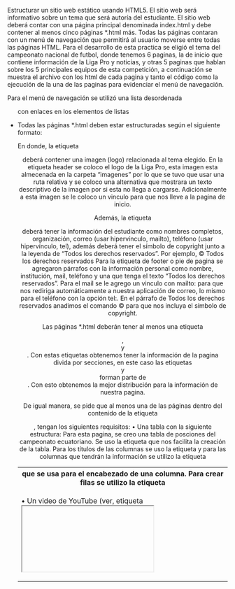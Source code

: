 Estructurar un sitio web estático usando HTML5. El sitio web será informativo sobre un tema que será autoría del estudiante. El sitio web deberá contar con una página principal denominada index.html y debe contener al menos cinco páginas *.html más. Todas las páginas contaran con un menú de navegación que permitirá al usuario moverse entre todas las páginas HTML.
Para el desarrollo de esta practica se eligió el tema del campeonato nacional de futbol, donde tenemos 6 paginas, la de inicio que contiene información de la Liga Pro y noticias, y otras 5 paginas que hablan sobre los 5 principales equipos de esta competición, a continuación se muestra el archivo con los html de cada pagina y tanto el código como la ejecución de la una de las paginas para evidenciar el menú de navegación.
 
Para el menú de navegación se utilizó una lista desordenada <ul>  con enlaces <a> en los elementos de listas <li> 
 
 

Todas las páginas *.html deben estar estructuradas según el siguiente formato:
 
En donde, la etiqueta <header> deberá contener una imagen (logo) relacionada al tema elegido.
En la etiqueta header se coloco el logo de la Liga Pro, esta imagen esta almecenada en la carpeta “imagenes” por lo que se tuvo que usar una ruta relativa y se coloco una alternativa que mostrara un texto descriptivo de la imagen por si esta no llega a cargarse. 
Adicionalmente a esta imagen se le coloco un vinculo para que nos lleve a la pagina de inicio. 
 
 
Además, la etiqueta <footer> deberá tener la información del estudiante como nombres completos, organización, correo (usar hipervínculo, mailto), teléfono (usar hipervínculo, tel), además deberá tener el símbolo de copyright junto a la leyenda de “Todos los derechos reservados”. Por ejemplo, © Todos los derechos reservados
Para la etiqueta de footer o pie de pagina se agregaron párrafos con la información personal como nombre, institución, mail, teléfono y una que tenga el texto “Todos los derechos reservados”.
Para el mail se le agrego un vinculo con mailto: para que nos rediriga automáticamente a nuestra aplicación de correo, lo mismo para el teléfono con la opción tel:.
En el párrafo de Todos los derechos reservados anadimos el comando &#169; para que nos incluya el símbolo de copyright.
 
 
Las páginas *.html deberán tener al menos una etiqueta <section>, <article> y <aside>.
Con estas etiquetas obtenemos tener la información de la pagina divida por secciones, en este caso las etiquetas <article> y <aside> forman parte de <section>. Con esto obtenemos la mejor distribución para la información de nuestra pagina.
 
 
De igual manera, se pide que al menos una de las páginas dentro del contenido de la etiqueta <article>, tengan los siguientes requisitos: 
•	Una tabla con la siguiente estructura: 
Para esta pagina, se creo una tabla de posciones del campeonato ecuatoriano.
Se uso la etiqueta <table> que nos facilita la creación de la tabla.
Para los títulos de las columnas se uso la etiqueta <th>  que se usa para el encabezado de una columna.
Para crear filas se utilizo la etiqueta <tr> y para las columnas que tendrán la información se utilizo la etiqueta <td>
 
 
•	Un video de YouTube (ver, etiqueta <iframe>).
La etiqueta iframe sirve para anclar a nuestra pagina un video, pagina web, archivo, etc. a nuestra pagina.
Para este caso se anclo un video de youtube, debemos pasarle el parámetro src (source) en el que especificaremos el link del video de la siguiente manera https://www.youtube.com/embed/(identificador del video). Y también le pasamos 2 parametros adicionales para ajustar el tamaño de la ventana del video.
 
  
•	Manejar listas ordenadas o desordenadas con al menos cinco ítems. 
Para este caso, al igual que el la etiqueta de navegación se creo una lista desordenada con la etiqueta <ul> y cada elemento de la lista con la etiqueta <li>.
 
 
•	Tener al menos cinco etiquetas de texto que se encuentran en la figura 1- 16 del texto guía de la asignatura.
A lo largo de toda las paginas web se incluyeron estas etiquetas de texto, que básicamente nos ayudan para poder darle algún estilo ya sea por diseño o para dar enfesis a una parte del texto o a todo el texto.
En esta imagen se usaron las etiquetas <strong> que pone en negrita el texto, la etiqueta <em> que indica énfasis y la etiqueta <cite> que sirve para citar y pone el texto en cursiva.
 
 

Asimismo, se pide que todos los artículos tengan al menos una imagen cada uno. Se pide que todas las imágenes están almacenadas en una carpeta llamada “imágenes”. Por lo tanto, se debe trabajar con rutas relativas.
En las imágenes podemos observar la carpeta “imagenes” que contiene todas las imágenes usadas para la creación de estas paginas.
 

Para insertar una imagen en la pagina html se utiliza la etiqueta <img> que tiene los parametos src en donde especificamos la ruta relativa de la imagen, el parametro alt que nos mostrara un texto si es que la imagen no llega a cargarse, y los parametros width y height para darle un tamano a las imágenes.

 
 

Finalmente, se pide que una de las páginas tenga al menos dos secciones (<section>) con tres artículos (<article>) cada sección. Luego, cada sección debe tener un encabezado (<header>), en donde, se ubicaran enlaces que permitan navegar entre los artículos usando id’s (ver, página 63 del texto guía).
En esta imagen se muestra una de las secciones, con un header y 3 articles.
En la sección <header> se encuentran los vínculos a los diferentes artículos.
Y cada article podemos observar que tiene un id, el mismo que debemos colocar en los vínculos del header para que nos lleve hasta esa sección de la pagina.
 
 


La evidencia de la correcta estructuración de las páginas HTML. Para lo cuál, se puede generar fotografías instantáneas (pantallazos).
Pagina index
 

Pagina Dep Cuenca
 

Pagina Barcelona
 

Pagina Emelec
 

Pagina LDU Quito
 

Pagina Ind Valle
 

La evidencia de la validación de cada página HTML.
Pagina index.
 

Pagina Deportivo Cuenca
 

Pagina Barcelona
 

Pagina Emelec
 

Pagina LDU Quito
 

Pagina Ind Valle
 

Conclusiones
•	Se logro dividir en varias secciones la información de la pagina, esto nos sirve para tener una mejor estructura de nuestra pagina
•	Es importante validar nuestras paginas antes de exponerlas para su uso, ya que pueden presentar cualquier tipo de fallo en su ejecución.
•	Html nos sirve exclusivamente para seccionar la pagina, si queremos aplicar diseños y organizar mejor la pagina debemos usar CSS.
•	No existen limitantes para la creación de una pagina, ya que HTML5 a evolucionado bastante y se puede decir que tenemos etiquetas para implementar todo lo que queramos.
•	Se debe realizar varios commit en nuestro proyectos, esto nos ayudara para el manejo de errores y versiones.
Recomendaciones
•	Es muy importante mantener el orden (tabulaciones y cerrado de etiquetas) ya que nos podemos perder fácilmente escribiendo el código.
•	Una vez verificada la estructura de nuestra pagina se debe incorporar CSS para tener un producto amigable para el usuario final.
Información de GitHub de este proyecto
-	Usuario: damoralesr97
-	URL del repositorio: https://github.com/damoralesr97/Practica01-Mi-Blog
Información de GitHub del Tutorial 01 - Curbside Thai
-	Usuario: damoralesr97
-	URL del repositorio: https://github.com/damoralesr97/PH_Tutorial1
